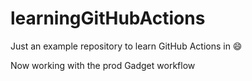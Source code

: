 # learningGitHubActions
Just an example repository to learn GitHub Actions in 😄

Now working with the prod Gadget workflow

